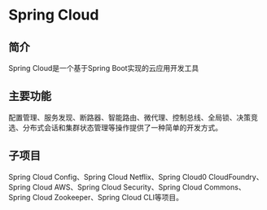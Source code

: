 # Spring Cloud

## 简介

Spring Cloud是一个基于Spring Boot实现的云应用开发工具

## 主要功能

配置管理、服务发现、断路器、智能路由、微代理、控制总线、全局锁、决策竞选、分布式会话和集群状态管理等操作提供了一种简单的开发方式。

## 子项目

Spring Cloud Config、Spring Cloud Netflix、Spring Cloud0 CloudFoundry、Spring Cloud AWS、Spring Cloud Security、Spring Cloud Commons、Spring Cloud Zookeeper、Spring Cloud CLI等项目。


